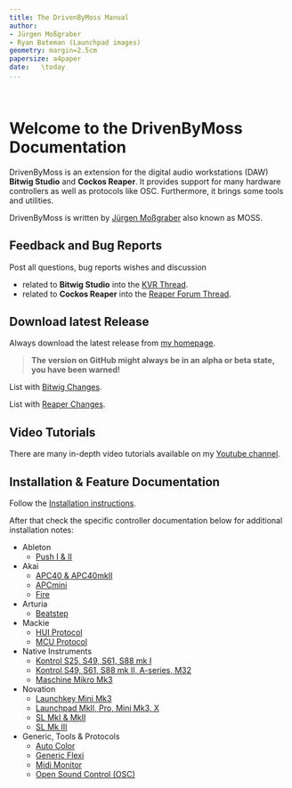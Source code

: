 ```yaml
---
title: The DrivenByMoss Manual
author: 
- Jürgen Moßgraber
- Ryan Bateman (Launchpad images)
geometry: margin=2.5cm
papersize: a4paper
date:   \today
...
```


<div style="page-break-after: always; visibility: hidden"> 
\pagebreak 
</div>

# Welcome to the DrivenByMoss Documentation

DrivenByMoss is an extension for the digital audio workstations (DAW) **Bitwig Studio** and **Cockos Reaper**. It provides support for many hardware controllers as well as protocols like OSC. Furthermore, it brings some tools and utilities.

DrivenByMoss is written by [Jürgen Moßgraber](http://www.mossgrabers.de) also known as MOSS.

## Feedback and Bug Reports
Post all questions, bug reports wishes and discussion

* related to **Bitwig Studio** into the [KVR Thread](http://www.kvraudio.com/forum/viewtopic.php?f=268&t=502948).
* related to **Cockos Reaper** into the [Reaper Forum Thread](https://forum.cockos.com/showthread.php?p=1988209).

## Download latest Release
Always download the latest release from [my homepage](http://www.mossgrabers.de).

> **The version on GitHub might always be in an alpha or beta state, you have been warned!**

List with [Bitwig Changes](Bitwig/Changes.md).

List with [Reaper Changes](Reaper/Changes.md).

## Video Tutorials

There are many in-depth video tutorials available on my [Youtube channel](https://www.youtube.com/channel/UCMgtq3iKqYamt9C-xbxwjTA).

## Installation & Feature Documentation

Follow the [Installation instructions](Installation.md).

After that check the specific controller documentation below for additional installation notes:

* Ableton
  * [Push I & II](Ableton/Ableton-Push.md)
* Akai
  * [APC40 & APC40mkII](Akai/Akai-APC40-APC40mkII.md)
  * [APCmini](Akai/Akai-APCmini.md)
  * [Fire](Akai/Akai-Fire.md)
* Arturia
  * [Beatstep](Arturia/Arturia-Beatstep.md)
* Mackie
  * [HUI Protocol](Mackie/Mackie-HUI.md)
  * [MCU Protocol](Mackie/Mackie-MCU.md)
* Native Instruments
  * [Kontrol S25, S49, S61, S88 mk I](Native-Instruments/Native-Instruments-Kontrol1.md)
  * [Kontrol S49, S61, S88 mk II, A-series, M32](Native-Instruments/Native-Instruments-Kontrol2.md)
  * [Maschine Mikro Mk3](Native-Instruments/Native-Instruments-Maschine-Mikro-Mk3.md)
* Novation
  * [Launchkey Mini Mk3](Novation/Novation-LaunchkeyMiniMk3.md)
  * [Launchpad MkII, Pro, Mini Mk3, X](Novation/Novation-Launchpad.md)
  * [SL MkI & MkII](Novation/Novation-Remote-SLmkI-mkII.md)
  * [SL Mk III](Novation/Novation-SLMkIII.md)
* Generic, Tools & Protocols
  * [Auto Color](Generic-Tools-Protocols/AutoColor.md)
  * [Generic Flexi](Generic-Tools-Protocols/Generic-Flexi.md)
  * [Midi Monitor](Generic-Tools-Protocols/MidiMonitor.md)
  * [Open Sound Control (OSC)](Generic-Tools-Protocols/Open-Sound-Control-(OSC).md)

<div style="page-break-after: always; visibility: hidden"> 
\pagebreak 
</div>
